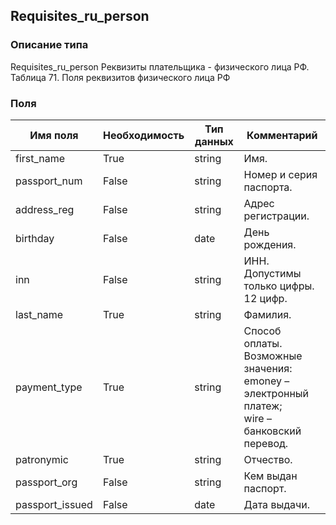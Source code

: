 ## Requisites_ru_person
### Описание типа
Requisites_ru_person
Реквизиты плательщика - физического лица РФ.
Таблица 71. Поля реквизитов физического лица РФ

### Поля
| Имя поля | Необходимость | Тип данных | Комментарий |
|---|---|---|---|
|first_name|True|string|Имя.<br/>|
|passport_num|False|string|Номер и серия паспорта.<br/>|
|address_reg|False|string|Адрес регистрации.<br/>|
|birthday|False|date|День рождения.<br/>|
|inn|False|string|ИНН. Допустимы только цифры. 12 цифр.<br/>|
|last_name|True|string|Фамилия.<br/>|
|payment_type|True|string|Способ оплаты.<br/>Возможные значения:<br/>emoney – электронный платеж;<br/>wire – банковский перевод.<br/>|
|patronymic|True|string|Отчество.<br/>|
|passport_org|False|string|Кем выдан паспорт.<br/>|
|passport_issued|False|date|Дата выдачи.<br/>|
